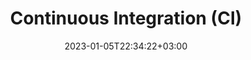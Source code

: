 ---
title: "Continuous Integration (CI)"
date: 2023-01-05T22:34:22+03:00
lastmod: 2023-01-07T09:30:51+03:00
weight: 1
draft: true
description: "This lecture note will guide you through everything you need to know about continuous integration (CI). We’ll go through an example of how to use a CI service (circleCI) with a version control service (GitHub) to automate the process of building and testing your software."
---